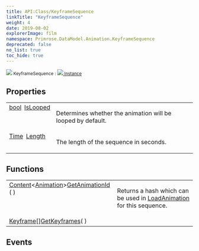```yaml
---
title: API:Class/KeyframeSequence
linkTitle: "KeyframeSequence"
weight: 4
date: 2019-08-02
explorerImage: film
namespace: Primrose.DataModel.Animation.KeyframeSequence
deprecated: false
no_list: true
toc_hide: true
---
```

<small class="inheritance">
<span class="" href="/docs/api-reference/Class/KeyframeSequence"><img src="/icons/silk/film.png"/>&nbsp;KeyframeSequence</span>&nbsp;:&nbsp;<a class="" href="/docs/api-reference/Class/Instance"><img src="/icons/silk/default.png"/>&nbsp;Instance</a></small>
 
## Properties
 
<table class="studiohide">
<tbody>
<tr class="function-row ">
<td style="vertical-align:top;white-space:normal;">
<div>
<a class="type" href="/docs/api-reference/System/Primitives#boolean">bool</a><span class="method-body" style="text-indent: -2em; padding-left: 0.5em"><a class="name" href="IsLooped">IsLooped</a></span></td>
<td style="vertical-align:top;white-space:normal;">
<p>
Determines whether the animation will be looped by default.
</p></td>
</tr>

<tr class="function-row ">
<td style="vertical-align:top;white-space:normal;">
<div>
<a class="type" href="/docs/api-reference/DataType/Time">Time</a><span class="method-body" style="text-indent: -2em; padding-left: 0.5em"><a class="name" href="Length">Length</a></span></td>
<td style="vertical-align:top;white-space:normal;">
<p>
The length of the sequence in seconds.
</p></td>
</tr>

</tbody>
</table>
 
## Functions
 
<table class="studiohide">
<tbody>
<tr class="function-row ">
<td style="vertical-align:top;white-space:normal;">
<div>
<a class="type" href="/docs/api-reference/Misc/Content">Content</a><<a class="type" href="/docs/api-reference/Asset/Animation">Animation</a>><span class="method-body" style="text-indent: -2em;"><a class="method-name  " href="GetAnimationId">GetAnimationId</a></span><span style="display: inline-block">( <span class="param" style="white-space: nowrap"></span> )</span></span></div></td>
<td style="vertical-align:top;white-space:normal;">
<p>
Returns a hash which can be used in <a href="/docs/api-reference/Class/Animator/LoadAnimation" >LoadAnimation</a> for this sequence.
</p></td>
</tr>

<tr class="function-row ">
<td style="vertical-align:top;white-space:normal;">
<div>
<span><a class="type" href="/docs/api-reference/Class/Keyframe">Keyframe</a>[]</span><span class="method-body" style="text-indent: -2em;"><a class="method-name  " href="GetKeyframes">GetKeyframes</a></span><span style="display: inline-block">( <span class="param" style="white-space: nowrap"></span> )</span></span></div></td>
<td style="vertical-align:top;white-space:normal;">
</td>
</tr>

</tbody>
</table>
 
## Events
 
<table class="studiohide">
<tbody>
</tbody>
</table>
<b>
</b>
<div class="inheritors">
<ul class="root">
</ul>
</div>
